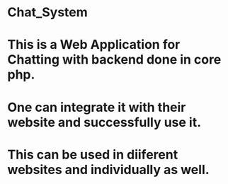 # Chat_System
# This is a Web Application for Chatting with backend done in core php.
# One can integrate it with their website and successfully use it.
# This can be used in diiferent websites and individually as well.
